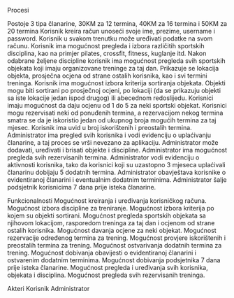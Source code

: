 Procesi

Postoje 3 tipa članarine, 30KM za 12 termina, 40KM za 16 termina i 50KM za 20 termina
Korisnik kreira račun unoseći svoje ime, prezime, username i password.
Korisnik u svakom trenutku može uređivati podatke na svom računu.
Korisnik ima mogućnost pregleda i izbora različitih sportskih disciplina, kao na primjer pilates, crossfit, fitness, kuglanje itd.
Nakon odabrane željene discipline korisnik ima mogućnost pregleda svih sportskih objekata koji imaju organizovane treninge za taj dan. Prikazuje se lokacija objekta, prosječna ocjena od strane ostalih korisnika, kao i svi termini treninga.
Korisnik ima mogućnost izbora kriterija sortiranja objekata. Objekti mogu biti sortirani po prosječnoj ocjeni, po lokaciji (da se prikazuju objekti sa iste lokacije jedan ispod drugog) ili abecednom redoslijedu.
Korisnici imaju mogućnost da daju ocjenu od 1 do 5 za neki sportski objekat.
Korisnici mogu rezervisati neki od ponuđenih termina, a rezervacijom nekog termina smatra se da je iskoristio jedan od ukupnog broja mogućih termina za taj mjesec.
Korisnik ima uvid u broj iskorištenih i preostalih termina.
Administrator ima pregled svih korisnika i vodi evidenciju o uplaćivanju članarine, a taj proces se vrši nevezano za aplikaciju.
Administrator može dodavati, uređivati i brisati objekte i discipline.
Administrator ima mogućnost pregleda svih rezervisanih termina.
Administrator vodi evidenciju o aktivnosti korisnika, tako da korisnici koji su uzastopno 3 mjeseca uplaćivali članarinu dobijaju 5 dodatnih termina.
Administrator obavještava korisnike o evidentiranoj članarini i eventualnim dodatnim terminima.
Administrator šalje podsjetnik korisnicima 7 dana prije isteka članarine.

Funkcionalnosti
Mogućnost kreiranja i uređivanja korisničkog računa.
Mogućnost izbora discipline za treniranje.
Mogućnost izbora kriterija po kojem su objekti sortirani.
Mogućnost pregleda sportskih objekata sa njihovom lokacijom, rasporedom treninga za taj dan i ocjenom od strane ostalih korisnika.
Mogućnost davanja ocjene za neki objekat.
Mogućnost rezervacije određenog termina za trening.
Mogućnost provjere iskorištenih i preostalih termina za trening.
Mogućnost ostvarivanja dodatnih termina za trening.
Mogućnost dobivanja obavijesti o evidentiranoj članarini i ostvarenim dodatnim terminima.
Mogućnost dobivanja podsjetnika 7 dana prije isteka članarine.
Mogućnost pregleda i uređivanja svih korisnika, objekata i disciplina.
Mogućnost pregleda svih rezervisanih treninga.

Akteri
Korisnik
Administrator
